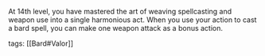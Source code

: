 At 14th level, you have mastered the art of weaving spellcasting and weapon use into a single harmonious act. When you use your action to cast a bard spell, you can make one weapon attack as a bonus action.

tags: [[Bard#Valor]]